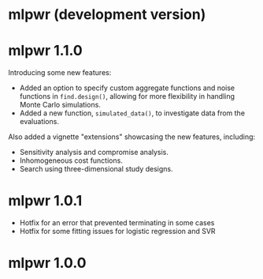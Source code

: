 # mlpwr (development version)

# mlpwr 1.1.0

Introducing some new features:

* Added an option to specify custom aggregate functions and noise functions in `find.design()`, allowing for more flexibility in handling Monte Carlo simulations.
* Added a new function, `simulated_data()`, to investigate data from the evaluations.

Also added a vignette "extensions" showcasing the new features, including:

* Sensitivity analysis and compromise analysis.
* Inhomogeneous cost functions.
* Search using three-dimensional study designs.


# mlpwr 1.0.1

* Hotfix for an error that prevented terminating in some cases
* Hotfix for some fitting issues for logistic regression and SVR


# mlpwr 1.0.0

